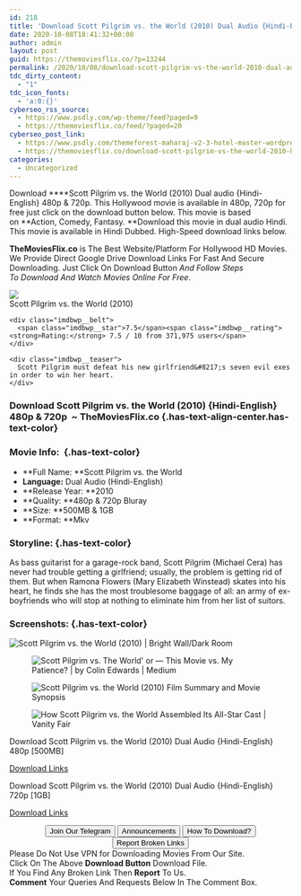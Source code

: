 ```yaml
---
id: 218
title: 'Download Scott Pilgrim vs. the World (2010) Dual Audio {Hindi-English} 480p [500MB] || 720p [1GB]'
date: 2020-10-08T18:41:32+00:00
author: admin
layout: post
guid: https://themoviesflix.co/?p=13244
permalink: /2020/10/08/download-scott-pilgrim-vs-the-world-2010-dual-audio-hindi-english-480p-500mb-720p-1gb/
tdc_dirty_content:
  - "1"
tdc_icon_fonts:
  - 'a:0:{}'
cyberseo_rss_source:
  - https://www.psdly.com/wp-theme/feed?paged=9
  - https://themoviesflix.co/feed/?paged=20
cyberseo_post_link:
  - https://www.psdly.com/themeforest-maharaj-v2-3-hotel-master-wordpress-theme-21056584
  - https://themoviesflix.co/download-scott-pilgrim-vs-the-world-2010-hindi-english-480p-720p/
categories:
  - Uncategorized
---
```

Download ****Scott Pilgrim vs. the World (2010)&nbsp;Dual audio&nbsp;{Hindi-English}&nbsp;480p & 720p. This&nbsp;Hollywood&nbsp;movie is available in&nbsp;480p,&nbsp;720p&nbsp;for free just click on the download button below. This movie is based on&nbsp;**Action,&nbsp;Comedy,&nbsp;Fantasy.&nbsp;**Download this movie in dual audio Hindi. This movie is available in Hindi Dubbed. High-Speed download links below.

**TheMoviesFlix.co**&nbsp;is The Best Website/Platform For Hollywood HD Movies. We Provide Direct Google Drive Download Links For Fast And Secure Downloading. Just Click On Download Button&nbsp;_And Follow Steps To&nbsp;Download And Watch Movies Online For Free_.

<div class="imdbwp imdbwp--movie dark">
  <div class="imdbwp__thumb">
    <a class="imdbwp__link" target="_blank" title="Scott Pilgrim vs. the World" href="https://www.imdb.com/title/tt0446029/" rel="nofollow noopener noreferrer"><img class="imdbwp__img" src="https://m.media-amazon.com/images/M/MV5BMTkwNTczNTMyOF5BMl5BanBnXkFtZTcwNzUxOTUyMw@@._V1_SX300.jpg" /></a>
  </div>
  
  <div class="imdbwp__content">
    <div class="imdbwp__header">
      <span class="imdbwp__title">Scott Pilgrim vs. the World</span> (2010)
    </div>
    
    <div class="imdbwp__belt">
      <span class="imdbwp__star">7.5</span><span class="imdbwp__rating"><strong>Rating:</strong> 7.5 / 10 from 371,975 users</span>
    </div>
    
    <div class="imdbwp__teaser">
      Scott Pilgrim must defeat his new girlfriend&#8217;s seven evil exes in order to win her heart.
    </div>
  </div>
</div>

### Download&nbsp;Scott Pilgrim vs. the World (2010) {Hindi-English} 480p & 720p&nbsp; ~ TheMoviesFlix.co {.has-text-align-center.has-text-color}

### Movie Info:&nbsp; {.has-text-color}

  * **Full Name:&nbsp;**Scott Pilgrim vs. the World
  * **Language:**&nbsp;Dual Audio (Hindi-English)
  * **Release Year:&nbsp;**2010
  * **Quality:&nbsp;**480p & 720p Bluray
  * **Size:&nbsp;**500MB & 1GB
  * **Format:&nbsp;**Mkv

### Storyline: {.has-text-color}

As bass guitarist for a garage-rock band, Scott Pilgrim (Michael Cera) has never had trouble getting a girlfriend; usually, the problem is getting rid of them. But when Ramona Flowers (Mary Elizabeth Winstead) skates into his heart, he finds she has the most troublesome baggage of all: an army of ex-boyfriends who will stop at nothing to eliminate him from her list of suitors.

### Screenshots: {.has-text-color}<figure class="wp-block-image">

![Scott Pilgrim vs. the World (2010) | Bright Wall/Dark Room](https://www.brightwalldarkroom.com/wp-content/uploads/2018/04/sp2-e1565161054476.jpg) </figure> <figure class="wp-block-image">![Scott Pilgrim vs. The World' or — This Movie vs. My Patience? | by Colin Edwards | Medium](https://miro.medium.com/max/3840/1*NdDjuI-B-i0lvp1ONw4dEA.jpeg)</figure> <figure class="wp-block-image">![Scott Pilgrim vs. the World (2010) Film Summary and Movie Synopsis](https://830936.smushcdn.com/1677424/wp-content/uploads/2019/05/Scott-Pilgrim-vs-the-World-2010-featured.jpg?lossy=1&strip=1&webp=1)</figure> <figure class="wp-block-image">![How Scott Pilgrim vs. the World Assembled Its All-Star Cast | Vanity Fair](https://media.vanityfair.com/photos/5f298aa4ad09aa418d20429f/master/w_2560%2Cc_limit/shutterstock_editorial_5885820am.jpg)</figure> 

<p class="has-text-align-center has-text-color has-medium-font-size">
  Download Scott Pilgrim vs. the World (2010) Dual Audio {Hindi-English} 480p [500MB]
</p>

<span class="mb-center maxbutton-3-center"><span class="maxbutton-3-container mb-container"><a class="maxbutton-3 maxbutton maxbutton-post-button" target="_blank" rel="nofollow noopener noreferrer" href="https://coinquint.com/a12800/"><span class="mb-text">Download Links</span></a></span></span>

<p class="has-text-align-center has-text-color has-medium-font-size">
  Download Scott Pilgrim vs. the World (2010) Dual Audio {Hindi-English} 720p [1GB]
</p>

<span class="mb-center maxbutton-3-center"><span class="maxbutton-3-container mb-container"><a class="maxbutton-3 maxbutton maxbutton-post-button" target="_blank" rel="nofollow noopener noreferrer" href="https://coinquint.com/a12802/"><span class="mb-text">Download Links</span></a></span></span>

<center>
</center>

<center>
  <a href="https://t.me/themoviesflixcom" target="_blank" data-wpel-link="external" rel="nofollow external noopener noreferrer"><button class="button button5">Join Our Telegram</button></a> <a href="https://themoviesflix.co/download-scott-pilgrim-vs-the-world-2010-hindi-english-480p-720p/#" target="_blank" data-wpel-link="external" rel="nofollow external noopener noreferrer"><button class="button button5">Announcements</button></a> <a href="https://themoviesflix.com/how-to-download/" target="_blank" data-wpel-link="external" rel="nofollow external noopener noreferrer"><button class="button button5">How To Download?</button></a> <a href="https://themoviesflix.co/download-scott-pilgrim-vs-the-world-2010-hindi-english-480p-720p/#" target="_blank" data-wpel-link="external" rel="nofollow external noopener noreferrer"><button class="button button5">Report Broken Links</button></a>
</center>

<div class="alert alert-danger">
  Please Do Not Use VPN for Downloading Movies From Our Site.
</div>

<div class="alert alert-success">
  Click On The Above <strong>Download Button</strong> Download File.
</div>

<div class="alert alert-warning">
  If You Find Any Broken Link Then <strong>Report</strong> To Us.
</div>

<div class="alert alert-info">
  <strong>Comment</strong> Your Queries And Requests Below In The Comment Box.
</div>
